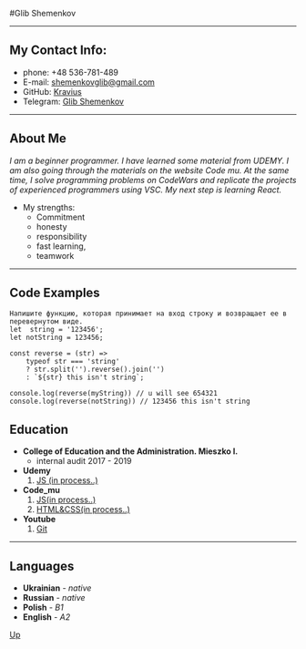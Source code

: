 <a id="anchor"></a>
#Glib Shemenkov
___
## My Contact Info:
* phone: +48 536-781-489
* E-mail: shemenkovglib@gmail.com
* GitHub: [Kravius](https://github.com/Kravius)
* Telegram: [Glib Shemenkov](https://t.me/Glib_Shemenkov)
___
## About Me
_I am a beginner programmer. I have learned some material from UDEMY. I am also going through the materials on the website Code mu. At the same time, I solve programming problems on CodeWars  and replicate the projects of experienced programmers using VSC. My next step is learning React._

* My strengths:
    * Commitment
    * honesty
    * responsibility
    * fast learning,
    * teamwork
___
## Code Examples
```
Напишите функцию, которая принимает на вход строку и возвращает ее в перевернутом виде.
let  string = '123456';
let notString = 123456;

const reverse = (str) =>
    typeof str === 'string'
    ? str.split('').reverse().join('')
    : `${str} this isn't string`;

console.log(reverse(myString)) // u will see 654321
console.log(reverse(notString)) // 123456 this isn't string
```
## Education
* __College of Education and the Administration. Mieszko I.__
    * internal audit 2017 - 2019
* __Udemy__
    1. [JS (in process..)](https://www.udemy.com/course/javascript-ru/)
* __Code_mu__
    1. [JS(in process..)](https://code.mu/ru/javascript/book/prime/)
    2. [HTML&CSS(in process..)](https://code.mu/ru/markup/book/prime/)
*   __Youtube__
    1. [Git](https://www.youtube.com/watch?v=O00FTZDxD0o)


___
## Languages
*   __Ukrainian__ - _native_
*   __Russian__ - _native_
* __Polish__ - _B1_
* __English__ - _A2_

[Up](#anchor)